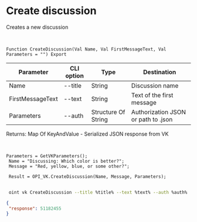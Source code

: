 ﻿---
sidebar_position: 1
---

# Create discussion
 Creates a new discussion


<br/>


`Function CreateDiscussion(Val Name, Val FirstMessageText, Val Parameters = "") Export`

 | Parameter | CLI option | Type | Destination |
 |-|-|-|-|
 | Name | --title | String | Discussion name |
 | FirstMessageText | --text | String | Text of the first message |
 | Parameters | --auth | Structure Of String | Authorization JSON or path to .json |

 
 Returns: Map Of KeyAndValue - Serialized JSON response from VK

<br/>




```bsl title="Code example"
Parameters = GetVKParameters();
 Name = "Discussing: Which color is better?";
 Message = "Red, yellow, blue, or some other?";
 
 Result = OPI_VK.CreateDiscussion(Name, Message, Parameters);
```
	


```sh title="CLI command example"
 
 oint vk CreateDiscussion --title %title% --text %text% --auth %auth%

```

```json title="Result"
{
 "response": 51182455
}
```
